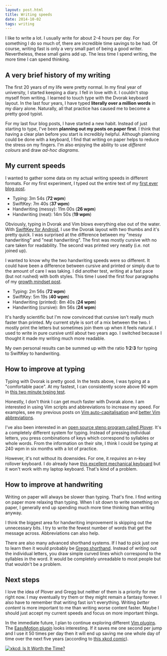 ```yaml
---
layout: post.html
title: Writing speeds
date: 2014-10-02
tags: writing
---
```


I like to write a lot. I usually write for about 2-4 hours per day. For something I do so much of, there are incredible time savings to be had. Of course, writing fast is only a very small part of being a good writer. Nevertheless, these small gains add up. The less time I spend writing, the more time I can spend thinking.

<!--more-->

## A very brief history of my writing

The first 20 years of my life were pretty normal. In my final year of university, I started keeping a diary. I fell in love with it. I couldn't stop myself from writing. I learned to touch type with the Dvorak keyboard layout. In the last four years, I have typed **literally over a million words** in my diary alone. Naturally, all that practice has caused me to become a pretty good typist. 

For my last four blog posts, I have started a new habit. Instead of just starting to type, I've been **planning out my posts on paper first**. I think that having a clear plan before you start is incredibly helpful. Although planning could be done with a keyboard, I find that writing on paper helps to reduce the stress on my fingers. I'm also enjoying the ability to use *different colours* and draw *ad-hoc diagrams*.

## My current speeds

I wanted to gather some data on my actual writing speeds in different formats. For my first experiment, I typed out the entire text of my [first ever blog post](/2014/hello-world/). 

- Typing: 3m 54s (**72 wpm**)
- SwiftKey: 7m 40s (**37 wpm**)
- Handwriting (messy): 11m 00s (**26 wpm**)
- Handwriting (neat): 14m 50s (**19 wpm**)

Obviously, typing in Dvorak and Vim blows everything else out of the water. With [SwiftKey for Android](https://play.google.com/store/apps/details?id=com.touchtype.swiftkey), I use the Dvorak layout with two thumbs and it's pretty quick. I was surprised at the difference between my "messy handwriting" and "neat handwriting". The first was mostly cursive with no care taken for readability. The second was printed very neatly (i.e. not joined up). 

I wanted to know why the two handwriting speeds were so different. It could have been a difference between cursive and printed or simply due to the amount of care I was taking. I did another test, writing at a fast pace (but not rushed) with both styles. This time I used the first four paragraphs of my [growth mindset post](/2014/the-growth-mindset-applied-to-my-life-part-1/).

- Typing: 2m 56s (**72 wpm**)
- SwiftKey: 5m 19s (**40 wpm**)
- Handwriting (printed): 8m 40s (**24 wpm**)
- Handwriting (cursive): 8m 56s (**24 wpm**)

It's hardly scientific but I'm now convinced that cursive isn't really much faster than printed. My current style is sort of a mix between the two. I mostly print the letters but sometimes join them up when it feels natural. I used to write in pure cursive until about two years ago. I switched because I thought it made my writing much more readable. 

My own personal results can be summed up with the ratio **1:2:3** for typing to SwiftKey to handwriting.

## How to improve at typing

Typing with Dvorak is pretty good. In the tests above, I was typing at a "comfortable pace". At my fastest, I can consistently score above 90 wpm in [this two minute typing test](http://www.typingtest.com/test.html?minutes=2&textfile=aesop.txt).

Honestly, I don't think I can get much faster with Dvorak alone. I am interested in using Vim scripts and abbreviations to increase my speed. For examples, see my previous posts on [Vim auto-capitalisation](/2014/vim-auto-capitalisation/) and [better Vim abbreviations](/2014/better-vim-abbreviations/). 

I've also been interested in an [open source steno program called Plover](http://plover.stenoknight.com/). It's a completely different system for typing. Instead of pressing individual letters, you press combinations of keys which correspond to syllables or whole words. From the information on their site, I think I could be typing at 240 wpm in six months with a lot of practice. 

However, it's not without its downsides. For one, it *requires* an n-key rollover keyboard. I do already have [this excellent mechanical keyboard](http://www.amazon.co.uk/gp/product/B006TTL38E) but it won't work with my laptop keyboard. That's kind of a problem. 

## How to improve at handwriting

Writing on paper will always be slower than typing. That's fine. I find writing on paper more relaxing than typing. When I sit down to write something on paper, I generally end up spending much more time thinking than writing anyway. 

I think the biggest area for handwriting improvement is skipping out the unnecessary bits. I try to write the fewest number of words that get the message across. Abbreviations can also help. 

There are also many advanced shorthand systems. If I had to pick just one to learn then it would probably be [Gregg shorthand](http://en.wikipedia.org/wiki/Gregg_shorthand). Instead of writing out the individual letters, you draw simple curved lines which correspond to the syllables in the word. It would be completely unreadable to most people but that wouldn't be a problem. 

## Next steps

I love the idea of Plover and Gregg but neither of them is a priority for me right now. I may eventually try them or they might remain a fantasy forever. I also have to remember that writing fast isn't everything. Writing *better content* is more important to me than writing worse content faster. Maybe I should just accept my current speeds and focus on more important things. 

In the immediate future, I plan to continue exploring different [Vim plugins](http://vimawesome.com/). The [EasyMotion plugin](http://vimawesome.com/plugin/easymotion) looks interesting. If it saves me one second per jump and I use it 50 times per day then it will end up saving me one whole day of time over the next five years (according to [this xkcd comic](http://xkcd.com/1205/)).

[![xkcd: Is It Worth the Time?](http://imgs.xkcd.com/comics/is_it_worth_the_time.png)](http://xkcd.com/1205/)
